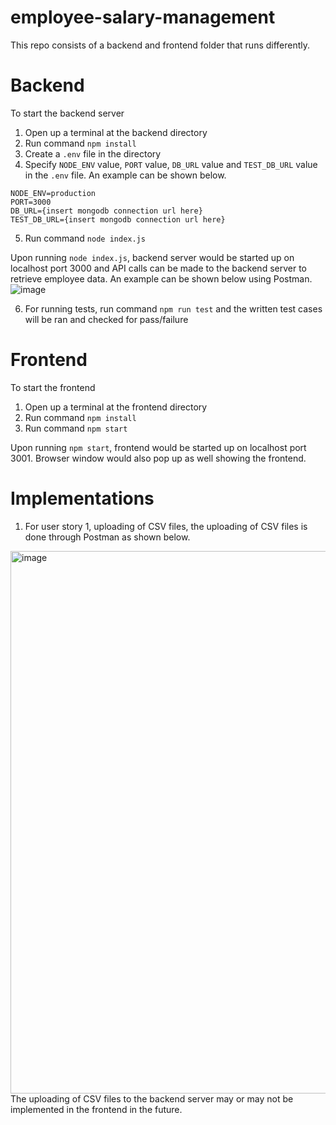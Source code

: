 # employee-salary-management

This repo consists of a backend and frontend folder that runs differently.

# Backend

To start the backend server

1. Open up a terminal at the backend directory
2. Run command `npm install`
3. Create a `.env` file in the directory
4. Specify `NODE_ENV` value, `PORT` value, `DB_URL` value and `TEST_DB_URL` value in the `.env` file. An example can be shown below.
```
NODE_ENV=production
PORT=3000
DB_URL={insert mongodb connection url here}
TEST_DB_URL={insert mongodb connection url here}
```
5. Run command `node index.js`

Upon running `node index.js`, backend server would be started up on localhost port 3000 and API calls can be made to the backend server to retrieve employee data. An example can be shown below using Postman.
![image](https://user-images.githubusercontent.com/57165946/191042357-23357574-87de-42cd-9c02-0f93f7ddb3b2.png)

6. For running tests, run command `npm run test` and the written test cases will be ran and checked for pass/failure

# Frontend

To start the frontend

1. Open up a terminal at the frontend directory
2. Run command `npm install`
3. Run command `npm start`

Upon running `npm start`, frontend would be started up on localhost port 3001. Browser window would also pop up as well showing the frontend.

# Implementations

1. For user story 1, uploading of CSV files, the uploading of CSV files is done through Postman as shown below.
<img width="868" alt="image" src="https://user-images.githubusercontent.com/57165946/190983207-5f46c76e-85c2-4eb6-bfe0-c34c13273247.png">
The uploading of CSV files to the backend server may or may not be implemented in the frontend in the future.